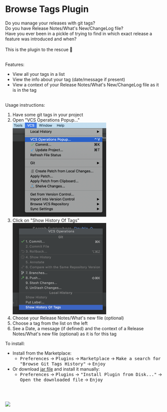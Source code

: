 # Browse Tags Plugin
Do you manage your releases with git tags?<br>
Do you have Release Notes/What's New/ChangeLog file?<br>
Have you ever been in a pickle of trying to find in which exact release a feature was introduced and when?<br><br>
This is the plugin to the rescue  :tada:
<br><br>

Features:
- View all your tags in a list
- View the info about your tag (date/message if present)
- View a context of your Release Notes/What's New/ChangeLog file as it is in the tag
<br><br>

Usage instructions:
<ol>
<li>Have some git tags in your project</li>
<li>Open "VCS Operations Popup..."</li>
<img src="media/vcs_menu.png" width="300">
<li>Click on "Show History Of Tags"</li>
<img src="media/vcs_popup.png" width="300">
<li>Choose your Release Notes/What's new file (optional)</li>
<li>Choose a tag from the list on the left</li>
<li>See a Date, a message (if defined) and the context of a Release Notes/What's new file (optional) as it is for this tag</li>
</ol>
  
To install:
- Install from the Marketplace:
  - <kbd>Preferences</kbd> -> <kbd>Plugins</kbd> -> <kbd>Marketplace</kbd> -> <kbd>Make a search for "Browse Git Tags History"</kbd> -> <kbd>Enjoy</kbd>
- Or download [jar file](build/libs/browse-tags-plugin-1.3.jar) and install it manually:
  - <kbd>Preferences</kbd> -> <kbd>Plugins</kbd> -> <kbd>"Install Plugin from Disk..."</kbd> -> <kbd>Open the downloaded file</kbd> -> <kbd>Enjoy</kbd>

<br><br>
  
<img src="media/browse_tags_plugin.gif">

